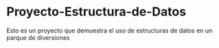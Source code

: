 Proyecto-Estructura-de-Datos
============================

Esto es un proyecto que demuestra el uso de estructuras de datos en un parque de diversiones
